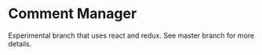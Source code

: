 # Comment Manager

Experimental branch that uses react and redux. See master branch for more details.